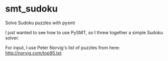 # smt_sudoku
Solve Sudoku puzzles with pysmt

I just wanted to see how to use PySMT, so I threw together a simple
Sudoku solver.

For input, I use Peter Norvig's list of puzzles from here:
http://norvig.com/top95.txt
